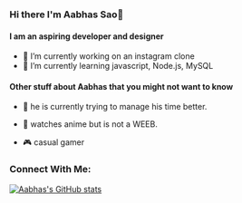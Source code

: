 ### Hi there I'm Aabhas Sao👋
#### I am an aspiring developer and designer

- 🔭 I’m currently working on an instagram clone
- 🌱 I’m currently learning javascript, Node.js, MySQL

#### Other stuff about Aabhas that you might  not want to know

- :pizza: he is currently trying to manage his time better.

- :lemon: watches anime but is not a WEEB.
- :video_game: casual gamer

### Connect With Me:

[![Aabhas's GitHub stats](https://github-readme-stats.vercel.app/api?username=kirito-236)](https://github.com/anuraghazra/github-readme-stats)
